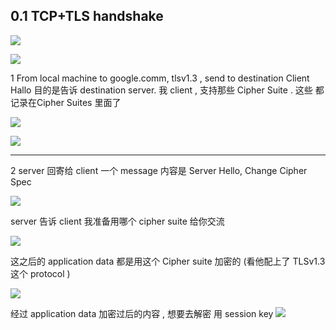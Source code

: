 


## 0.1 TCP+TLS handshake

![](image/Pasted%20image%2020241028105328.png)


![](image/Pasted%20image%2020241028105838.png)

1 From local machine to google.comm, tlsv1.3 , send to destination Client Hallo 
目的是告诉 destination server.  我 client , 支持那些 Cipher Suite .   这些 都记录在Cipher Suites 里面了  

![](image/Pasted%20image%2020241028110110.png)

![](image/Pasted%20image%2020241028110202.png)

---


2 
server 回寄给 client 一个 message  内容是 Server Hello, Change Cipher Spec 

![](image/Pasted%20image%2020241028110324.png)

server 告诉 client 我准备用哪个 cipher suite 给你交流 

![](image/Pasted%20image%2020241028110530.png)



这之后的 application data 都是用这个 Cipher suite 加密的 (看他配上了 TLSv1.3 这个 protocol )

![](image/Pasted%20image%2020241028110649.png)


经过 application data 加密过后的内容 , 想要去解密 用 session key 
![](image/Pasted%20image%2020241028111902.png)

